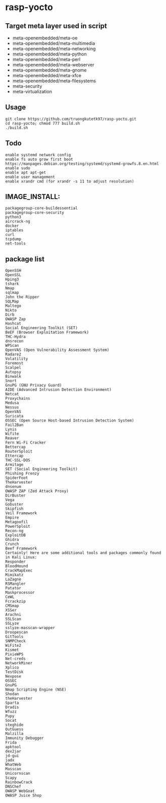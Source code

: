 # rasp-yocto

## Target meta layer used in script
- meta-openembedded/meta-oe
- meta-openembedded/meta-multimedia
- meta-openembedded/meta-networking
- meta-openembedded/meta-python
- meta-openembedded/meta-perl
- meta-openembedded/meta-webserver
- meta-openembedded/meta-gnome
- meta-openembedded/meta-xfce
- meta-openembedded/meta-filesystems
- meta-security
- meta-virtualization

## Usage
    git clone https://github.com/truongkutetk97/rasp-yocto.git
    cd rasp-yocto; chmod 777 build.sh
    ./build.sh

## Todo
    enable systemd network config
    enable fs auto grow first boot https://manpages.debian.org/testing/systemd/systemd-growfs.8.en.html 
    enable sudo
    enable apt apt-get
    enable user management
    enable xrandr cmd (for xrandr -s 11 to adjust resolution)


## IMAGE_INSTALL:
    packagegroup-core-buildessential
    packagegroup-core-security
    python3
    aircrack-ng
    docker
    iptables
    curl
    tcpdump
    net-tools


## package list
    OpenSSH
    OpenSSL
    Hping3
    tshark
    Nmap
    sqlmap
    John the Ripper
    SQLMap
    Maltego
    Nikto
    Dirb
    OWASP Zap
    Hashcat
    Social Engineering Toolkit (SET)
    BeEF (Browser Exploitation Framework)
    THC-Hydra
    dnsrecon
    WPScan
    OpenVAS (Open Vulnerability Assessment System)
    Radare2
    Volatility
    Foremost
    Scalpel
    Autopsy
    Binwalk
    Snort
    GnuPG (GNU Privacy Guard)
    AIDE (Advanced Intrusion Detection Environment)
    Netcat
    Proxychains
    Medusa
    Nessus
    OpenVAS
    Suricata
    OSSEC (Open Source Host-based Intrusion Detection System)
    Fail2Ban
    Lynis
    Wifite
    Reaver
    Fern Wi-Fi Cracker
    Bettercap
    RouterSploit
    Ettercap
    THC-SSL-DOS
    Armitage
    SET (Social Engineering Toolkit)
    Phishing Frenzy
    SpiderFoot
    TheHarvester
    dnsenum
    OWASP ZAP (Zed Attack Proxy)
    DirBuster
    Vega
    Gobuster
    Skipfish
    Veil Framework
    Empire
    Metagoofil
    PowerSploit
    Recon-ng
    ExploitDB
    Ghidra
    Crunch
    Beef Framework
    Certainly! Here are some additional tools and packages commonly found in Kali Linux:
    Responder
    BloodHound
    CrackMapExec
    Mimikatz
    LaZagne
    RSMangler
    Patator
    Maskprocessor
    CeWL
    Fcrackzip
    CMSmap
    XSSer
    Arachni
    SSLScan
    SSLyze
    sslyze-masscan-wrapper
    Droopescan
    GitTools
    SNMPCheck
    WiFite2
    Kismet
    PixieWPS
    Net-creds
    NetworkMiner
    Xplico
    TestDisk
    Nexpose
    OSSEC
    GnuPG
    Nmap Scripting Engine (NSE)
    Shodan
    theHarvester
    Sparta
    Dradis
    Wfuzz
    Pupy
    Socat
    steghide
    OutGuess
    Malzilla
    Immunity Debugger
    Frida
    apktool
    dex2jar
    jd-gui
    jadx
    WhatWeb
    Masscan
    Unicornscan
    Scapy
    RainbowCrack
    DNSChef
    OWASP WebGoat
    OWASP Juice Shop

